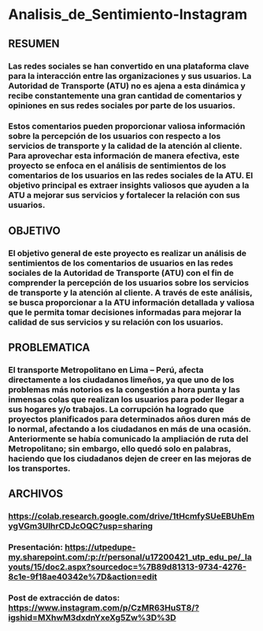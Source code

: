 # Analisis_de_Sentimiento-Instagram
## RESUMEN
### Las redes sociales se han convertido en una plataforma clave para la interacción entre las organizaciones y sus usuarios. La Autoridad de Transporte (ATU) no es ajena a esta dinámica y recibe constantemente una gran cantidad de comentarios y opiniones en sus redes sociales por parte de los usuarios. ​
### Estos comentarios pueden proporcionar valiosa información sobre la percepción de los usuarios con respecto a los servicios de transporte y la calidad de la atención al cliente. Para aprovechar esta información de manera efectiva, este proyecto se enfoca en el análisis de sentimientos de los comentarios de los usuarios en las redes sociales de la ATU. El objetivo principal es extraer insights valiosos que ayuden a la ATU a mejorar sus servicios y fortalecer la relación con sus usuarios.
## OBJETIVO
### El objetivo general de este proyecto es realizar un análisis de sentimientos de los comentarios de usuarios en las redes sociales de la Autoridad de Transporte (ATU) con el fin de comprender la percepción de los usuarios sobre los servicios de transporte y la atención al cliente. A través de este análisis, se busca proporcionar a la ATU información detallada y valiosa que le permita tomar decisiones informadas para mejorar la calidad de sus servicios y su relación con los usuarios.
## PROBLEMATICA
### ​El transporte Metropolitano en Lima – Perú, afecta directamente a los ciudadanos limeños, ya que uno de los problemas más notorios es la congestión a hora punta y las inmensas colas que realizan los usuarios para poder llegar a sus hogares y/o trabajos. La corrupción ha logrado que proyectos planificados para determinados años duren más de lo normal, afectando a los ciudadanos en más de una ocasión. Anteriormente se había comunicado la ampliación de ruta del Metropolitano; sin embargo, ello quedó solo en palabras, haciendo que los ciudadanos dejen de creer en las mejoras de los transportes.
## ARCHIVOS
### https://colab.research.google.com/drive/1tHcmfySUeEBUhEmygVGm3UlhrCDJcOQC?usp=sharing
### Presentación: https://utpedupe-my.sharepoint.com/:p:/r/personal/u17200421_utp_edu_pe/_layouts/15/doc2.aspx?sourcedoc=%7B89d81313-9734-4276-8c1e-9f18ae40342e%7D&action=edit
### Post de extracción de datos: https://www.instagram.com/p/CzMR63HuST8/?igshid=MXhwM3dxdnYxeXg5Zw%3D%3D
